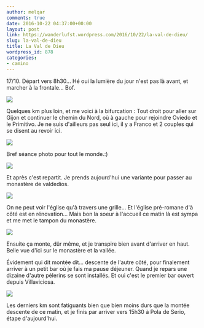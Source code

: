 ```yaml
---
author: melqar
comments: true
date: 2016-10-22 04:37:00+00:00
layout: post
link: https://wanderlufst.wordpress.com/2016/10/22/la-val-de-dieu/
slug: la-val-de-dieu
title: La Val de Dieu
wordpress_id: 878
categories:
- camino
---
```


17/10. Départ vers 8h30... Hé oui la lumière du jour n'est pas là avant, et marcher à la frontale... Bof.

[![](http://wanderlufst.files.wordpress.com/2016/10/wp-image-1353939907jpg.jpg)](http://wanderlufst.files.wordpress.com/2016/10/wp-image-1353939907jpg.jpg)

Quelques km plus loin, et me voici à la bifurcation : Tout droit pour aller sur Gijon et continuer le chemin du Nord, où à gauche pour rejoindre Oviedo et le Primitivo. Je ne suis d'ailleurs pas seul ici, il y a Franco et 2 couples qui se disent au revoir ici.

[![](http://wanderlufst.files.wordpress.com/2016/10/wp-image-1068629904jpg.jpg)](http://wanderlufst.files.wordpress.com/2016/10/wp-image-1068629904jpg.jpg)

Bref séance photo pour tout le monde.:)

[![](http://wanderlufst.files.wordpress.com/2016/10/wp-image-1804217393jpg.jpg)](http://wanderlufst.files.wordpress.com/2016/10/wp-image-1804217393jpg.jpg)

Et après c'est repartit. Je prends aujourd'hui une variante pour passer au monastère de valdedios.

[![](http://wanderlufst.files.wordpress.com/2016/10/wp-image-743613690jpg.jpg)](http://wanderlufst.files.wordpress.com/2016/10/wp-image-743613690jpg.jpg)

On ne peut voir l'église qu'à travers une grille... Et l'église pré-romane d'à côté est en rénovation... Mais bon la soeur à l'accueil ce matin là est sympa et me met le tampon du monastère.

[![](http://wanderlufst.files.wordpress.com/2016/10/wp-image-2045130751jpg.jpg)](http://wanderlufst.files.wordpress.com/2016/10/wp-image-2045130751jpg.jpg)

Ensuite ça monte, dûr même, et je transpire bien avant d'arriver en haut. Belle vue d'ici sur le monastère et la vallée.

Évidement qui dit montée dit... descente de l'autre côté, pour finalement arriver à un petit bar où je fais ma pause déjeuner. Quand je repars une dizaine d'autre pélerins se sont installés. Et oui c'est le premier bar ouvert depuis Villaviciosa.

[![](http://wanderlufst.files.wordpress.com/2016/10/wp-image-631880932jpg.jpg)](http://wanderlufst.files.wordpress.com/2016/10/wp-image-631880932jpg.jpg)

Les derniers km sont fatiguants bien que bien moins durs que la montée descente de ce matin, et je finis par arriver vers 15h30 à Pola de Serio, étape d'aujourd'hui.
